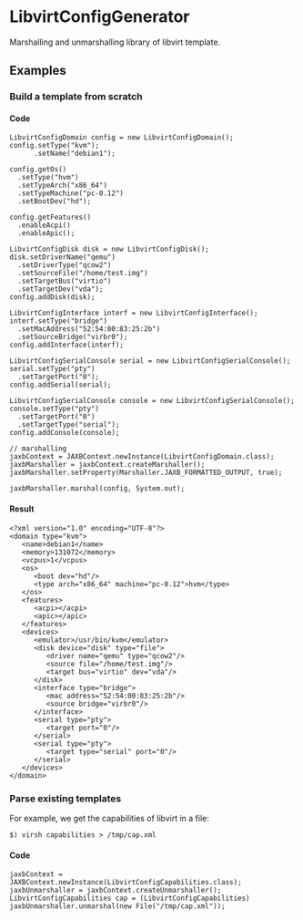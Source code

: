 LibvirtConfigGenerator
======================

Marshalling and unmarshalling library of libvirt template.

## Examples

### Build a template from scratch

#### Code

    LibvirtConfigDomain config = new LibvirtConfigDomain();
    config.setType("kvm");
          .setName("debian1");
        
    config.getOs()
      .setType("hvm")
      .setTypeArch("x86_64")
      .setTypeMachine("pc-0.12")
      .setBootDev("hd");
            
    config.getFeatures()
      .enableAcpi()
      .enableApic();
        
    LibvirtConfigDisk disk = new LibvirtConfigDisk();
    disk.setDriverName("qemu")
      .setDriverType("qcow2")
      .setSourceFile("/home/test.img")
      .setTargetBus("virtio")
      .setTargetDev("vda");
    config.addDisk(disk);
        
    LibvirtConfigInterface interf = new LibvirtConfigInterface();
    interf.setType("bridge")
      .setMacAddress("52:54:00:83:25:2b")
      .setSourceBridge("virbr0");
    config.addInterface(interf);
        
    LibvirtConfigSerialConsole serial = new LibvirtConfigSerialConsole();
    serial.setType("pty")
      .setTargetPort("0");
    config.addSerial(serial);
        
    LibvirtConfigSerialConsole console = new LibvirtConfigSerialConsole();
    console.setType("pty")
      .setTargetPort("0")
      .setTargetType("serial");
    config.addConsole(console);
       
    // marshalling    
    jaxbContext = JAXBContext.newInstance(LibvirtConfigDomain.class);
    jaxbMarshaller = jaxbContext.createMarshaller();
    jaxbMarshaller.setProperty(Marshaller.JAXB_FORMATTED_OUTPUT, true);
    
    jaxbMarshaller.marshal(config, System.out);

#### Result

    <?xml version="1.0" encoding="UTF-8"?>
    <domain type="kvm">
       <name>debian1</name>
       <memory>131072</memory>
       <vcpus>1</vcpus>
       <os>
          <boot dev="hd"/>
          <type arch="x86_64" machine="pc-0.12">hvm</type>
       </os>
       <features>
          <acpi></acpi>
          <apic></apic>
       </features>
       <devices>
          <emulator>/usr/bin/kvm</emulator>
          <disk device="disk" type="file">
             <driver name="qemu" type="qcow2"/>
             <source file="/home/test.img"/>
             <target bus="virtio" dev="vda"/>
          </disk>
          <interface type="bridge">
             <mac address="52:54:00:83:25:2b"/>
             <source bridge="virbr0"/>
          </interface>
          <serial type="pty">
             <target port="0"/>
          </serial>
          <serial type="pty">
             <target type="serial" port="0"/>
          </serial>
       </devices>
    </domain>
    
### Parse existing templates

For example, we get the capabilities of libvirt in a file:

    $) virsh capabilities > /tmp/cap.xml
    
#### Code
  
    jaxbContext = JAXBContext.newInstance(LibvirtConfigCapabilities.class);
    jaxbUnmarshaller = jaxbContext.createUnmarshaller();
    LibvirtConfigCapabilities cap = (LibvirtConfigCapabilities) jaxbUnmarshaller.unmarshal(new File("/tmp/cap.xml"));
  
  
  

